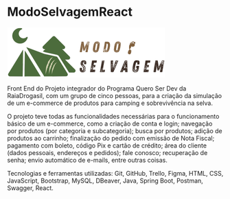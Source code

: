 # ModoSelvagemReact

![ModoSelvagem](https://github.com/hsugui/ModoSelvagem/blob/main/src/main/resources/images/logoAtualizado.png)

Front End do Projeto integrador do Programa Quero Ser Dev da RaiaDrogasil, com um grupo de cinco pessoas, para a criação da simulação de um e-commerce de produtos para camping e sobrevivência na selva. 

O projeto teve todas as funcionalidades necessárias para o funcionamento básico de um e-commerce, como a criação de conta e login; navegação por produtos (por categoria e subcategoria); busca por produtos; adição de produtos ao carrinho; finalização do pedido com emissão de Nota Fiscal; pagamento com boleto, código Pix e cartão de crédito; área do cliente (dados pessoais, endereços e pedidos); fale conosco; recuperação de senha; envio automático de e-mails, entre outras coisas.

Tecnologias e ferramentas utilizadas: Git, GitHub, Trello, Figma, HTML, CSS, JavaScript, Bootstrap, MySQL, DBeaver, Java, Spring Boot, Postman, Swagger, React.
